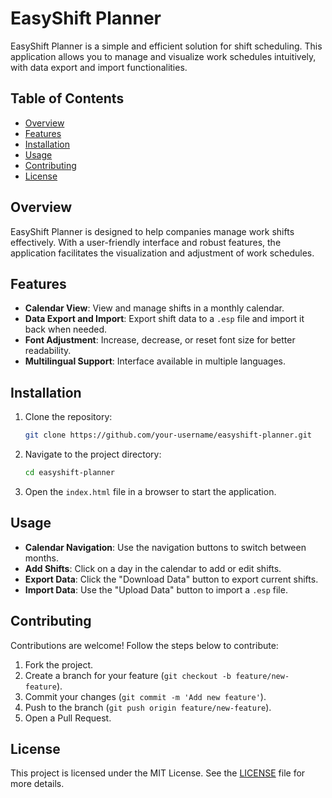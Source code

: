  # EasyShift Planner
 
 EasyShift Planner is a simple and efficient solution for shift scheduling. This application allows you to manage and visualize work schedules intuitively, with data export and import functionalities.
 
 ## Table of Contents
 
 - [Overview](#overview)
 - [Features](#features)
 - [Installation](#installation)
 - [Usage](#usage)
 - [Contributing](#contributing)
 - [License](#license)
 
 ## Overview
 
 EasyShift Planner is designed to help companies manage work shifts effectively. With a user-friendly interface and robust features, the application facilitates the visualization and adjustment of work schedules.
 
 ## Features
 
 - **Calendar View**: View and manage shifts in a monthly calendar.
 - **Data Export and Import**: Export shift data to a `.esp` file and import it back when needed.
 - **Font Adjustment**: Increase, decrease, or reset font size for better readability.
 - **Multilingual Support**: Interface available in multiple languages.
 
 ## Installation
 
 1. Clone the repository:
    ```bash
    git clone https://github.com/your-username/easyshift-planner.git
    ```
 2. Navigate to the project directory:
    ```bash
    cd easyshift-planner
    ```
 3. Open the `index.html` file in a browser to start the application.
 
 ## Usage
 
 - **Calendar Navigation**: Use the navigation buttons to switch between months.
 - **Add Shifts**: Click on a day in the calendar to add or edit shifts.
 - **Export Data**: Click the "Download Data" button to export current shifts.
 - **Import Data**: Use the "Upload Data" button to import a `.esp` file.
 
 ## Contributing
 
 Contributions are welcome! Follow the steps below to contribute:
 
 1. Fork the project.
 2. Create a branch for your feature (`git checkout -b feature/new-feature`).
 3. Commit your changes (`git commit -m 'Add new feature'`).
 4. Push to the branch (`git push origin feature/new-feature`).
 5. Open a Pull Request.
 
 ## License
 
 This project is licensed under the MIT License. See the [LICENSE](LICENSE) file for more details. 